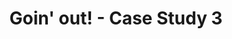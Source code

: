 ---
publishDate: 2024-01-01T00:00:00Z
title: Goin' out! - Case Study 3
excerpt: Last project of Google's UX/UI Design Specialization.
category: UI-UX
image: ~/assets/images/ui/UI_Project_3.jpg
tags:
  - user-interface
  - user-experience
  - course
url: https://www.behance.net/gallery/169408919/Goin-out-UX-Case-Study
urlIcon: tabler:brand-behance
buttonText: Check out the project
---